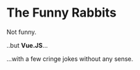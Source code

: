 # The Funny Rabbits


Not funny.

..but **Vue.JS**...

...with a few cringe jokes without any sense.